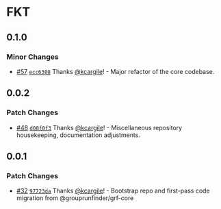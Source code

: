 # FKT

## 0.1.0

### Minor Changes

- [#57](https://github.com/openendurance/fkt/pull/57) [`ecc6308`](https://github.com/openendurance/fkt/commit/ecc6308f132261880aaa6988f10325d2b73c5b61) Thanks [@kcargile](https://github.com/kcargile)! - Major refactor of the core codebase.

## 0.0.2

### Patch Changes

- [#48](https://github.com/openendurance/fkt/pull/48) [`d08f0f3`](https://github.com/openendurance/fkt/commit/d08f0f3d344afdf9e293c53157ede0addc4d9e4d) Thanks [@kcargile](https://github.com/kcargile)! - Miscellaneous repository housekeeping, documentation adjustments.

## 0.0.1

### Patch Changes

- [#32](https://github.com/openendurance/fkt/pull/32) [`97723da`](https://github.com/openendurance/fkt/commit/97723da625bad28efe92c3b85f063ebb1f4d2a24) Thanks [@kcargile](https://github.com/kcargile)! - Bootstrap repo and first-pass code migration from @grouprunfinder/grf-core
